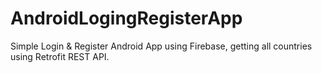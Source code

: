 # AndroidLogingRegisterApp
Simple Login &amp; Register Android App using Firebase, 
getting all countries using Retrofit REST API.

